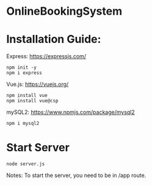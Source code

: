 # OnlineBookingSystem

# Installation Guide:
Express: https://expressjs.com/
```
npm init -y
npm i express
```

Vue.js: https://vuejs.org/
```
npm install vue 
npm install vue@csp
```
mySQL2: https://www.npmjs.com/package/mysql2
```
npm i mysql2
```

# Start Server
```
node server.js
```
Notes: To start the server, you need to be in /app route.